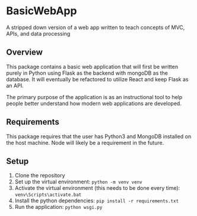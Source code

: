 # BasicWebApp

 A stripped down version of a web app written to teach concepts of MVC, APIs, and data processing

## Overview

This package contains a basic web application that will first be written purely in Python using Flask as the backend with mongoDB as the database. It will eventually be refactored to utilize React and keep Flask as an API.

The primary purpose of the application is as an instructional tool to help people better understand how modern web applications are developed.

## Requirements

This package requires that the user has Python3 and MongoDB installed on the host machine. Node will likely be a requirement in the future.

## Setup

1. Clone the repository
2. Set up the virtual environment: `python -m venv venv`
3. Activate the virtual environment (this needs to be done every time): `venv\Scripts\activate.bat`
4. Install the python dependencies: `pip install -r requirements.txt`
5. Run the application: `python wsgi.py`
